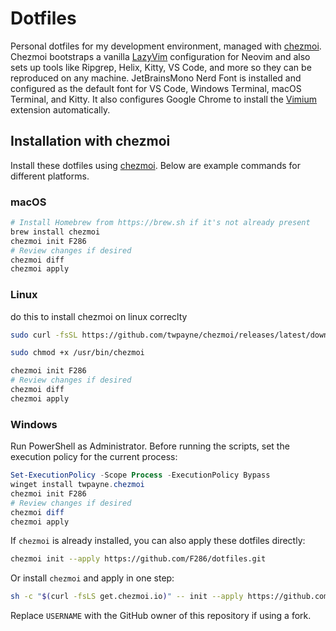 # Dotfiles

Personal dotfiles for my development environment, managed with [chezmoi](https://www.chezmoi.io/). Chezmoi bootstraps a vanilla [LazyVim](https://lazyvim.github.io) configuration for Neovim and also sets up tools like Ripgrep, Helix, Kitty, VS Code, and more so they can be reproduced on any machine. JetBrainsMono Nerd Font is installed and configured as the default font for VS Code, Windows Terminal, macOS Terminal, and Kitty. It also configures Google Chrome to install the [Vimium](https://chromewebstore.google.com/detail/vimium/dbepggeogbaibhgnhhndojpepiihcmeb) extension automatically.

## Installation with chezmoi

Install these dotfiles using [chezmoi](https://www.chezmoi.io/). Below are example commands for different platforms.

### macOS

```bash
# Install Homebrew from https://brew.sh if it's not already present
brew install chezmoi
chezmoi init F286
# Review changes if desired
chezmoi diff
chezmoi apply
```

### Linux

do this to install chezmoi on linux correclty

```bash
sudo curl -fsSL https://github.com/twpayne/chezmoi/releases/latest/download/chezmoi-linux-amd64 -o /usr/bin/chezmoi

sudo chmod +x /usr/bin/chezmoi
```

```bash
chezmoi init F286
# Review changes if desired
chezmoi diff
chezmoi apply
```

### Windows

Run PowerShell as Administrator. Before running the scripts, set the execution policy for the current process:

```powershell
Set-ExecutionPolicy -Scope Process -ExecutionPolicy Bypass
winget install twpayne.chezmoi
chezmoi init F286
# Review changes if desired
chezmoi diff
chezmoi apply
```

If `chezmoi` is already installed, you can also apply these dotfiles directly:

```bash
chezmoi init --apply https://github.com/F286/dotfiles.git
```

Or install `chezmoi` and apply in one step:

```bash
sh -c "$(curl -fsLS get.chezmoi.io)" -- init --apply https://github.com/F286/dotfiles.git
```

Replace `USERNAME` with the GitHub owner of this repository if using a fork.

